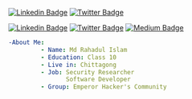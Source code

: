 [![Linkedin Badge](https://img.shields.io/badge/-rahad-infosec-blue?style=social&logo=Linkedin&logoColor=blue&link=https://www.linkedin.com/in/rahad-infosec/)](https://www.linkedin.com/in/rahad-infosec/) [![Twitter Badge](http://img.shields.io/badge/-@rahadinfosec-1ca0f1?style=social&logo=twitter&logoColor=blue&link=https://twitter.com/rahadinfosec)](https://twitter.com/rahadinfosec)

[![Linkedin Badge](https://img.shields.io/badge/-Joy%20Ghosh-blue?style=social&logo=Linkedin&logoColor=blue&link=https://www.linkedin.com/in/0xjoyghosh/)](https://www.linkedin.com/in/0xjoyghosh/) [![Twitter Badge](http://img.shields.io/badge/-@0xjoyghosh-1ca0f1?style=social&logo=twitter&logoColor=blue&link=https://twitter.com/0xjoyghosh)](https://twitter.com/0xjoyghosh) [![Medium Badge](http://img.shields.io/badge/-@0xjoyghosh-1ca0f1?style=social&logo=Medium&logoColor=black&link=https://medium.com/@0xjoyghosh)](https://medium.com/@0xjoyghosh)
```yaml
-About Me:
         - Name: Md Rahadul Islam
         - Education: Class 10
         - Live in: Chittagong
         - Job: Security Researcher
                Software Developer
         - Group: Emperor Hacker's Community

```
